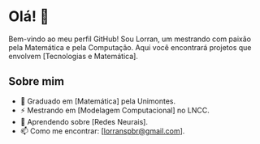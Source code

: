 # Olá! 👋

Bem-vindo ao meu perfil GitHub! Sou Lorran, um mestrando com paixão pela Matemática e pela Computação. Aqui você encontrará projetos que envolvem [Tecnologias e Matemática].

## Sobre mim

- 🔭 Graduado em [Matemática] pela Unimontes.
- ⚡ Mestrando em [Modelagem Computacional] no LNCC.
- 🌱 Aprendendo sobre [Redes Neurais].
- 📫 Como me encontrar: [lorranspbr@gmail.com].
